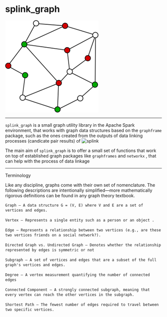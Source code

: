 # splink_graph


![](https://github.com/moj-analytical-services/splink_graph/raw/master/notebooks/splink_graph300x297.png)

---


`splink_graph` is a small graph utility library in the Apache Spark environment, that works with graph data structures based on the `graphframe` package,
such as the ones created from the outputs of data linking processes (candicate pair results) of ![splink](https://github.com/moj-analytical-services/splink])  





The main aim of `splink_graph` is to offer a small set of functions that work on top of established graph packages like `graphframes` and `networkx`  , that can help with
the process of data linkage



---


Terminology

Like any discipline, graphs come with their own set of nomenclature. 
The following descriptions are intentionally simplified—more mathematically rigorous definitions can be found in any graph theory textbook.

    Graph — A data structure G = (V, E) where V and E are a set of vertices and edges.

    Vertex — Represents a single entity such as a person or an object .

    Edge — Represents a relationship between two vertices (e.g., are these two vertices friends on a social network?).

    Directed Graph vs. Undirected Graph — Denotes whether the relationship represented by edges is symmetric or not 

    Subgraph — A set of vertices and edges that are a subset of the full graph's vertices and edges.

    Degree — A vertex measurement quantifying the number of connected edges 

    Connected Component — A strongly connected subgraph, meaning that every vertex can reach the other vertices in the subgraph.

    Shortest Path — The fewest number of edges required to travel between two specific vertices.




